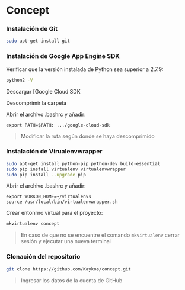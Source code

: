 # Concept

### Instalación de Git
```sh
sudo apt-get install git
```
    
### Instalación de Google App Engine SDK  
Verificar que la versión instalada de Python sea superior a 2.7.9:
```sh
python2 -V
```

Descargar [Google Cloud SDK

Descomprimir la carpeta

Abrir el archivo .bashrc y añadir:
```
export PATH=$PATH: .../google-cloud-sdk
```
> Modificar la ruta según donde se haya descomprimido

### Instalación de Virualenvwrapper
```sh
sudo apt-get install python-pip python-dev build-essential
sudo pip install virtualenv virtualenvwrapper
sudo pip install --upgrade pip
```

Abrir el archivo .bashrc y añadir:
```
export WORKON_HOME=~/virtualenvs
source /usr/local/bin/virtualenvwrapper.sh
```

Crear entonrno virtual para el proyecto:
```sh
mkvirtualenv concept
```
> En caso de que no se encuentre el comando `mkvirtualenv` cerrar sesión y ejecutar una nueva terminal

### Clonación del repositorio
```sh
git clone https://github.com/Kaykos/concept.git
```
> Ingresar los datos de la cuenta de GitHub
    
    
    
[Google Cloud SDK]: <https://cloud.google.com/sdk/docs/>
